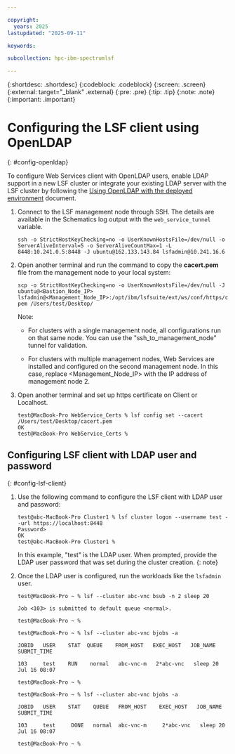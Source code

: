 ```yaml
---

copyright:
  years: 2025
lastupdated: "2025-09-11"

keywords:

subcollection: hpc-ibm-spectrumlsf

---
```


{:shortdesc: .shortdesc}
{:codeblock: .codeblock}
{:screen: .screen}
{:external: target="_blank" .external}
{:pre: .pre}
{:tip: .tip}
{:note: .note}
{:important: .important}

# Configuring the LSF client using OpenLDAP
{: #config-openldap}

To configure Web Services client with OpenLDAP users, enable LDAP support in a new LSF cluster or integrate your existing LDAP server with the LSF cluster by following the [Using OpenLDAP with the deployed environment](/docs/hpc-ibm-spectrumlsf?topic=hpc-ibm-spectrumlsf-about-openldap) document.

1. Connect to the LSF management node through SSH. The details are available in the Schematics log output with the `web_service_tunnel` variable.

    ```pre
    ssh -o StrictHostKeyChecking=no -o UserKnownHostsFile=/dev/null -o ServerAliveInterval=5 -o ServerAliveCountMax=1 -L 8448:10.241.0.5:8448 -J ubuntu@162.133.143.84 lsfadmin@10.241.16.6
    ```

2. Open another terminal and run the command to copy the **cacert.pem** file from the management node to your local system:

    ```pre
    scp -o StrictHostKeyChecking=no -o UserKnownHostsFile=/dev/null -J ubuntu@<Bastion_Node_IP> lsfadmin@<Management_Node_IP>:/opt/ibm/lsfsuite/ext/ws/conf/https/cacert pem /Users/test/Desktop/
    ```

    Note:

    * For clusters with a single management node, all configurations run on that same node. You can use the "ssh_to_management_node" tunnel for validation.

    * For clusters with multiple management nodes, Web Services are installed and configured on the second management node. In this case, replace <Management_Node_IP> with the IP address of management node 2.

3. Open another terminal and set up https certificate on Client or Localhost.

    ```pre
    test@MacBook-Pro WebService_Certs % lsf config set --cacert /Users/test/Desktop/cacert.pem
    OK
    test@MacBook-Pro WebService_Certs % 
    ```

## Configuring LSF client with LDAP user and password
{: #config-lsf-client}

1. Use the following command to configure the LSF client with LDAP user and password:

    ```pre
    test@abc-MacBook-Pro Cluster1 % lsf cluster logon --username test --url https://localhost:8448
    Password>
    OK
    test@abc-MacBook-Pro Cluster1 %
    ```

    In this example, "test" is the LDAP user. When prompted, provide the LDAP user password that was set during the cluster creation.
    {: note}

2. Once the LDAP user is configured, run the workloads like the `lsfadmin` user.

    ```pre
    test@MacBook-Pro ~ % lsf --cluster abc-vnc bsub -n 2 sleep 20

    Job <103> is submitted to default queue <normal>.

    test@MacBook-Pro ~ %

    test@MacBook-Pro ~ % lsf --cluster abc-vnc bjobs -a          

    JOBID   USER    STAT  QUEUE    FROM_HOST   EXEC_HOST   JOB_NAME   SUBMIT_TIME

    103     test    RUN    normal   abc-vnc-m   2*abc-vnc   sleep 20    Jul 16 08:07

    test@MacBook-Pro ~ % 

    test@MacBook-Pro ~ % lsf --cluster abc-vnc bjobs -a

    JOBID   USER    STAT    QUEUE   FROM_HOST    EXEC_HOST   JOB_NAME   SUBMIT_TIME

    103     test     DONE   normal  abc-vnc-m     2*abc-vnc   sleep 20   Jul 16 08:07

    test@MacBook-Pro ~ %
    ```
